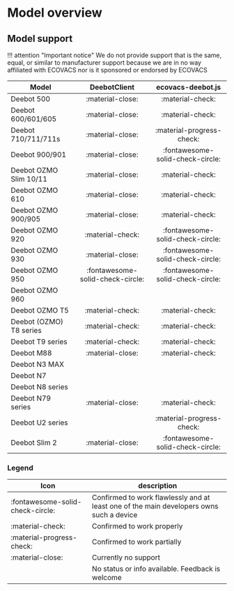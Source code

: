 # Model overview

## Model support

!!! attention "Important notice"
We do not provide support that is the same, equal, or similar to manufacturer support
because we are in no way affiliated with ECOVACS nor is it sponsored or endorsed by ECOVACS

| Model                   |           DeebotClient           |        ecovacs-deebot.js         |
| ----------------------- | :------------------------------: | :------------------------------: |
| Deebot 500              |         :material-close:         |         :material-check:         |
| Deebot 600/601/605      |         :material-close:         |         :material-check:         |
| Deebot 710/711/711s     |         :material-close:         |    :material-progress-check:     |
| Deebot 900/901          |         :material-close:         | :fontawesome-solid-check-circle: |
| Deebot OZMO Slim 10/11  |         :material-close:         |         :material-check:         |
| Deebot OZMO 610         |         :material-close:         |         :material-check:         |
| Deebot OZMO 900/905     |         :material-close:         |         :material-check:         |
| Deebot OZMO 920         |         :material-check:         | :fontawesome-solid-check-circle: |
| Deebot OZMO 930         |         :material-close:         | :fontawesome-solid-check-circle: |
| Deebot OZMO 950         | :fontawesome-solid-check-circle: | :fontawesome-solid-check-circle: |
| Deebot OZMO 960         |                                  |                                  |
| Deebot OZMO T5          |         :material-check:         |         :material-check:         |
| Deebot (OZMO) T8 series |         :material-check:         |         :material-check:         |
| Deebot T9 series        |         :material-check:         |         :material-check:         |
| Deebot M88              |         :material-close:         |         :material-check:         |
| Deebot N3 MAX           |                                  |                                  |
| Deebot N7               |                                  |                                  |
| Deebot N8 series        |                                  |                                  |
| Deebot N79 series       |         :material-close:         |         :material-check:         |
| Deebot U2 series        |                                  |    :material-progress-check:     |
| Deebot Slim 2           |         :material-close:         | :fontawesome-solid-check-circle: |

### Legend

| Icon                             | description                                                                             |
| -------------------------------- | --------------------------------------------------------------------------------------- |
| :fontawesome-solid-check-circle: | Confirmed to work flawlessly and at least one of the main developers owns such a device |
| :material-check:                 | Confirmed to work properly                                                              |
| :material-progress-check:        | Confirmed to work partially                                                             |
| :material-close:                 | Currently no support                                                                    |
|                                  | No status or info available. Feedback is welcome                                        |
